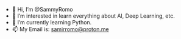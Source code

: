 - 👋 Hi, I’m @SammyRomo
- 👀 I’m interested in learn everything about AI, Deep Learning, etc.
- 🌱 I’m currently learning Python.
- 📫 My Email is: samirromo@proton.me

<!---
SammyRomo/SammyRomo is a ✨ special ✨ repository because its `README.md` (this file) appears on your GitHub profile.
You can click the Preview link to take a look at your changes.
--->
